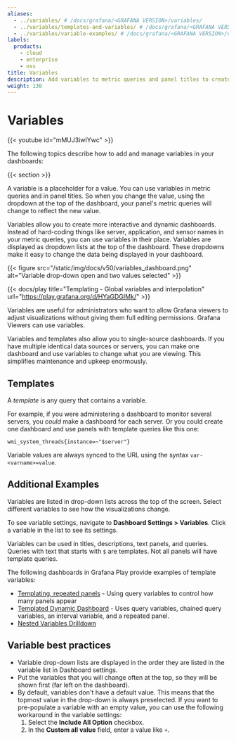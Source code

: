 ```yaml
---
aliases:
  - ../variables/ # /docs/grafana/<GRAFANA VERSION>/variables/
  - ../variables/templates-and-variables/ # /docs/grafana/<GRAFANA VERSION>/variables/templates-and-variables/
  - ../variables/variable-examples/ # /docs/grafana/<GRAFANA VERSION>/variables/variable-examples/
labels:
  products:
    - cloud
    - enterprise
    - oss
title: Variables
description: Add variables to metric queries and panel titles to create interactive and dynamic dashboards
weight: 130
---
```


# Variables

{{< youtube id="mMUJ3iwIYwc" >}}

The following topics describe how to add and manage variables in your dashboards:

{{< section >}}

A variable is a placeholder for a value. You can use variables in metric queries and in panel titles. So when you change
the value, using the dropdown at the top of the dashboard, your panel's metric queries will change to reflect the new value.

Variables allow you to create more interactive and dynamic dashboards. Instead of hard-coding things like server, application,
and sensor names in your metric queries, you can use variables in their place. Variables are displayed as dropdown lists at the top of
the dashboard. These dropdowns make it easy to change the data being displayed in your dashboard.

{{< figure src="/static/img/docs/v50/variables_dashboard.png" alt="Variable drop-down open and two values selected" >}}

{{< docs/play title="Templating - Global variables and interpolation" url="https://play.grafana.org/d/HYaGDGIMk/" >}}

Variables are useful for administrators who want to allow Grafana viewers to adjust visualizations without giving them full editing permissions. Grafana Viewers can use variables.

Variables and templates also allow you to single-source dashboards. If you have multiple identical data sources or servers, you can make one dashboard and use variables to change what you are viewing. This simplifies maintenance and upkeep enormously.

## Templates

A _template_ is any query that contains a variable.

For example, if you were administering a dashboard to monitor several servers, you _could_ make a dashboard for each server. Or you could create one dashboard and use panels with template queries like this one:

```
wmi_system_threads{instance=~"$server"}
```

Variable values are always synced to the URL using the syntax `var-<varname>=value`.

## Additional Examples

Variables are listed in drop-down lists across the top of the screen. Select different variables to see how the visualizations change.

To see variable settings, navigate to **Dashboard Settings > Variables**. Click a variable in the list to see its settings.

Variables can be used in titles, descriptions, text panels, and queries. Queries with text that starts with `$` are templates. Not all panels will have template queries.

The following dashboards in Grafana Play provide examples of template variables:

- [Templating, repeated panels](https://play.grafana.org/d/000000025/) - Using query variables to control how many panels appear
- [Templated Dynamic Dashboard](https://play.grafana.org/d/000000056/) - Uses query variables, chained query variables, an interval variable, and a repeated panel.
- [Nested Variables Drilldown](https://play.grafana.org/d/testdata-nested-variables-drilldown/)

## Variable best practices

- Variable drop-down lists are displayed in the order they are listed in the variable list in Dashboard settings.
- Put the variables that you will change often at the top, so they will be shown first (far left on the dashboard).
- By default, variables don't have a default value. This means that the topmost value in the drop-down is always preselected. If you want to pre-populate a variable with an empty value, you can use the following workaround in the variable settings:
  1. Select the **Include All Option** checkbox.
  2. In the **Custom all value** field, enter a value like `+`.
